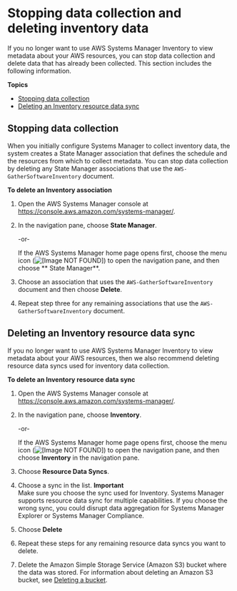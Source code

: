 # Stopping data collection and deleting inventory data<a name="systems-manager-inventory-delete"></a>

If you no longer want to use AWS Systems Manager Inventory to view metadata about your AWS resources, you can stop data collection and delete data that has already been collected\. This section includes the following information\.

**Topics**
+ [Stopping data collection](#systems-manager-inventory-delete-association)
+ [Deleting an Inventory resource data sync](#systems-manager-inventory-delete-RDS)

## Stopping data collection<a name="systems-manager-inventory-delete-association"></a>

When you initially configure Systems Manager to collect inventory data, the system creates a State Manager association that defines the schedule and the resources from which to collect metadata\. You can stop data collection by deleting any State Manager associations that use the `AWS-GatherSoftwareInventory` document\.

**To delete an Inventory association**

1. Open the AWS Systems Manager console at [https://console\.aws\.amazon\.com/systems\-manager/](https://console.aws.amazon.com/systems-manager/)\.

1. In the navigation pane, choose **State Manager**\.

   \-or\-

   If the AWS Systems Manager home page opens first, choose the menu icon \(![\[Image NOT FOUND\]](http://docs.aws.amazon.com/systems-manager/latest/userguide/images/menu-icon-small.png)\) to open the navigation pane, and then choose ** State Manager**\.

1. Choose an association that uses the `AWS-GatherSoftwareInventory` document and then choose **Delete**\.

1. Repeat step three for any remaining associations that use the `AWS-GatherSoftwareInventory` document\.

## Deleting an Inventory resource data sync<a name="systems-manager-inventory-delete-RDS"></a>

If you no longer want to use AWS Systems Manager Inventory to view metadata about your AWS resources, then we also recommend deleting resource data syncs used for inventory data collection\.

**To delete an Inventory resource data sync**

1. Open the AWS Systems Manager console at [https://console\.aws\.amazon\.com/systems\-manager/](https://console.aws.amazon.com/systems-manager/)\.

1. In the navigation pane, choose **Inventory**\.

   \-or\-

   If the AWS Systems Manager home page opens first, choose the menu icon \(![\[Image NOT FOUND\]](http://docs.aws.amazon.com/systems-manager/latest/userguide/images/menu-icon-small.png)\) to open the navigation pane, and then choose **Inventory** in the navigation pane\.

1. Choose **Resource Data Syncs**\.

1. Choose a sync in the list\.
**Important**  
Make sure you choose the sync used for Inventory\. Systems Manager supports resource data sync for multiple capabilities\. If you choose the wrong sync, you could disrupt data aggregation for Systems Manager Explorer or Systems Manager Compliance\.

1. Choose **Delete**

1. Repeat these steps for any remaining resource data syncs you want to delete\.

1. Delete the Amazon Simple Storage Service \(Amazon S3\) bucket where the data was stored\. For information about deleting an Amazon S3 bucket, see [Deleting a bucket](https://docs.aws.amazon.com/AmazonS3/latest/dev/delete-bucket.html)\.